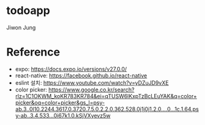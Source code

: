 # todoapp

Jiwon Jung

# Reference
* expo: https://docs.expo.io/versions/v27.0.0/
* react-native: https://facebook.github.io/react-native
* eslint 설치: https://www.youtube.com/watch?v=yDZuJD9vXE
* color picker: https://www.google.co.kr/search?rlz=1C1OKWM_koKR783KR784&ei=qTUSW6lKxpTzBcLEuYAK&q=color+picker&oq=color+picker&gs_l=psy-ab.3..0l10.2244.3617.0.3720.7.5.0.2.2.0.362.528.0j1j0j1.2.0....0...1c.1.64.psy-ab..3.4.533...0i67k1.0.kSjVXyevz5w
